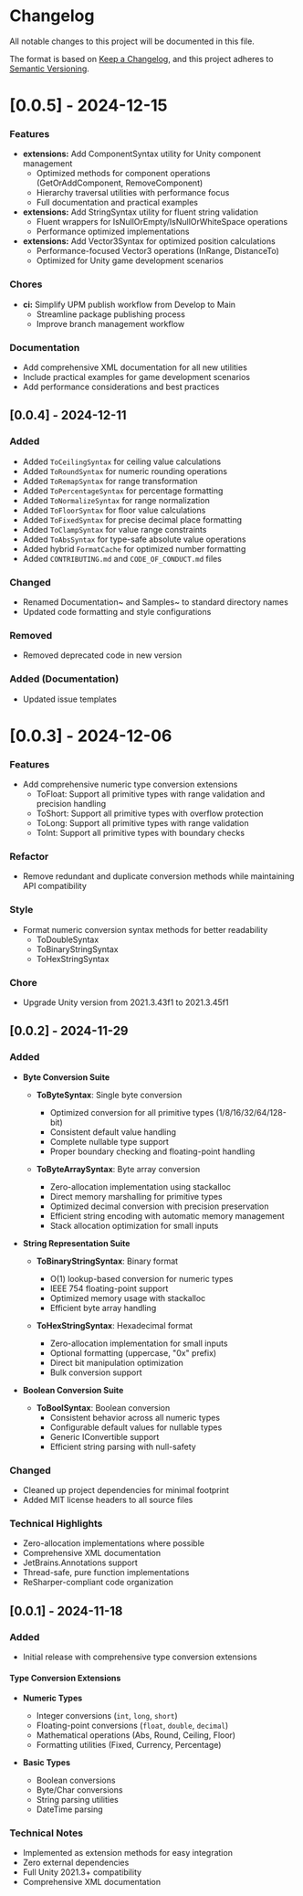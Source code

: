 # Changelog
All notable changes to this project will be documented in this file.

The format is based on [Keep a Changelog](https://keepachangelog.com/en/1.0.0/),
and this project adheres to [Semantic Versioning](https://semver.org/spec/v2.0.0.html).

# [0.0.5] - 2024-12-15

### Features
- **extensions:** Add ComponentSyntax utility for Unity component management
  - Optimized methods for component operations (GetOrAddComponent, RemoveComponent)
  - Hierarchy traversal utilities with performance focus
  - Full documentation and practical examples
- **extensions:** Add StringSyntax utility for fluent string validation
  - Fluent wrappers for IsNullOrEmpty/IsNullOrWhiteSpace operations
  - Performance optimized implementations
- **extensions:** Add Vector3Syntax for optimized position calculations
  - Performance-focused Vector3 operations (InRange, DistanceTo)
  - Optimized for Unity game development scenarios

### Chores
- **ci:** Simplify UPM publish workflow from Develop to Main
  - Streamline package publishing process
  - Improve branch management workflow

### Documentation
- Add comprehensive XML documentation for all new utilities
- Include practical examples for game development scenarios
- Add performance considerations and best practices

## [0.0.4] - 2024-12-11

### Added
- Added `ToCeilingSyntax` for ceiling value calculations
- Added `ToRoundSyntax` for numeric rounding operations
- Added `ToRemapSyntax` for range transformation
- Added `ToPercentageSyntax` for percentage formatting
- Added `ToNormalizeSyntax` for range normalization
- Added `ToFloorSyntax` for floor value calculations
- Added `ToFixedSyntax` for precise decimal place formatting
- Added `ToClampSyntax` for value range constraints
- Added `ToAbsSyntax` for type-safe absolute value operations
- Added hybrid `FormatCache` for optimized number formatting
- Added `CONTRIBUTING.md` and `CODE_OF_CONDUCT.md` files

### Changed
- Renamed Documentation~ and Samples~ to standard directory names
- Updated code formatting and style configurations

### Removed
- Removed deprecated code in new version

### Added (Documentation)
- Updated issue templates

# [0.0.3] - 2024-12-06

### Features
- Add comprehensive numeric type conversion extensions
  - ToFloat: Support all primitive types with range validation and precision handling
  - ToShort: Support all primitive types with overflow protection
  - ToLong: Support all primitive types with range validation
  - ToInt: Support all primitive types with boundary checks

### Refactor
- Remove redundant and duplicate conversion methods while maintaining API compatibility

### Style
- Format numeric conversion syntax methods for better readability
  - ToDoubleSyntax
  - ToBinaryStringSyntax
  - ToHexStringSyntax

### Chore
- Upgrade Unity version from 2021.3.43f1 to 2021.3.45f1

## [0.0.2] - 2024-11-29

### Added
- **Byte Conversion Suite**
  - **ToByteSyntax**: Single byte conversion
    - Optimized conversion for all primitive types (1/8/16/32/64/128-bit)
    - Consistent default value handling
    - Complete nullable type support
    - Proper boundary checking and floating-point handling

  - **ToByteArraySyntax**: Byte array conversion
    - Zero-allocation implementation using stackalloc
    - Direct memory marshalling for primitive types
    - Optimized decimal conversion with precision preservation
    - Efficient string encoding with automatic memory management
    - Stack allocation optimization for small inputs

- **String Representation Suite**
  - **ToBinaryStringSyntax**: Binary format
    - O(1) lookup-based conversion for numeric types
    - IEEE 754 floating-point support
    - Optimized memory usage with stackalloc
    - Efficient byte array handling

  - **ToHexStringSyntax**: Hexadecimal format
    - Zero-allocation implementation for small inputs
    - Optional formatting (uppercase, "0x" prefix)
    - Direct bit manipulation optimization
    - Bulk conversion support

- **Boolean Conversion Suite**
  - **ToBoolSyntax**: Boolean conversion
    - Consistent behavior across all numeric types
    - Configurable default values for nullable types
    - Generic IConvertible support
    - Efficient string parsing with null-safety

### Changed
- Cleaned up project dependencies for minimal footprint
- Added MIT license headers to all source files

### Technical Highlights
- Zero-allocation implementations where possible
- Comprehensive XML documentation
- JetBrains.Annotations support
- Thread-safe, pure function implementations
- ReSharper-compliant code organization

## [0.0.1] - 2024-11-18

### Added
- Initial release with comprehensive type conversion extensions

#### Type Conversion Extensions
- **Numeric Types**
  - Integer conversions (`int`, `long`, `short`)
  - Floating-point conversions (`float`, `double`, `decimal`)
  - Mathematical operations (Abs, Round, Ceiling, Floor)
  - Formatting utilities (Fixed, Currency, Percentage)

- **Basic Types**
  - Boolean conversions
  - Byte/Char conversions
  - String parsing utilities
  - DateTime parsing

### Technical Notes
- Implemented as extension methods for easy integration
- Zero external dependencies
- Full Unity 2021.3+ compatibility
- Comprehensive XML documentation